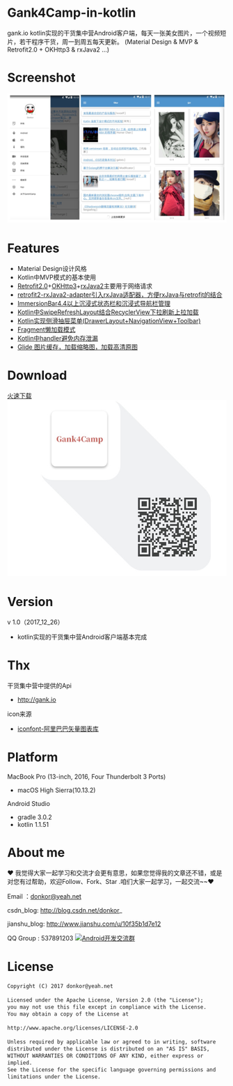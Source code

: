 # Gank4Camp-in-kotlin
gank.io kotlin实现的干货集中营Android客户端，每天一张美女图片，一个视频短片，若干程序干货，周一到周五每天更新。
(Material Design & MVP & Retrofit2.0 + OKHttp3 & rxJava2 ...)

# Screenshot
<img src="https://raw.githubusercontent.com/ChenYXin/Gank4Camp-in-kotlin/master/Screenshot/1.0_screenshot.jpg"/>

# Features
- Material Design设计风格
- Kotlin中MVP模式的基本使用
- [Retrofit2.0](https://github.com/square/retrofit)+[OKHttp3](https://github.com/square/okhttp)+[rxJava2](https://github.com/ReactiveX/RxJava)主要用于网络请求
- [retrofit2-rxJava2-adapter引入rxJava适配器，方便rxJava与retrofit的结合](https://github.com/JakeWharton/retrofit2-rxjava2-adapter)
- [ImmersionBar4.4以上沉浸式状态栏和沉浸式导航栏管理](https://github.com/gyf-dev/ImmersionBar)
- [Kotlin中SwipeRefreshLayout结合RecyclerView下拉刷新上拉加载](http://blog.csdn.net/donkor_/article/details/78820880)
- [Kotlin实现侧滑抽屉菜单(DrawerLayout+NavigationView+Toolbar)](http://blog.csdn.net/donkor_/article/details/78819081)
- [Fragment懒加载模式](http://blog.csdn.net/donkor_/article/details/78819081)
- [Kotlin中handler避免内存泄漏](http://blog.csdn.net/donkor_/article/details/78796518)
- [Glide 图片缓存，加载缩略图，加载高清原图](https://github.com/bumptech/glide)

# Download
[火速下载](http://fir.im/Gank4Camp)<br>
<img src="https://raw.githubusercontent.com/ChenYXin/Gank4Camp-in-kotlin/master/Screenshot/download_pic.jpg" />

# Version
v 1.0（2017_12_26）
- kotlin实现的干货集中营Android客户端基本完成

# Thx
干货集中营中提供的Api
- http://gank.io

icon来源
- [iconfont-阿里巴巴矢量图表库](http://www.iconfont.cn/plus)


# Platform
MacBook Pro (13-inch, 2016, Four Thunderbolt 3 Ports)
- macOS High Sierra(10.13.2)

Android Studio

- gradle 3.0.2
- kotlin 1.1.51

# About me
❤ 我觉得大家一起学习和交流才会更有意思，如果您觉得我的文章还不错，或是对您有过帮助，欢迎Follow、Fork、Star .咱们大家一起学习，一起交流~~❤

Email ：donkor@yeah.net

csdn_blog: http://blog.csdn.net/donkor_

jianshu_blog: http://www.jianshu.com/u/10f35b1d7e12

QQ Group : 537891203
<a target="_blank" href="http://shang.qq.com/wpa/qunwpa?idkey=99f75bb45aa9c94b8c8f23e8cafbd4317da0e1f77f7e8936ed39e78266d1b5b2"><img src="http://img.blog.csdn.net/20160919114825097" alt="Android开发交流群" title="Android开发交流群" border="0"></a>

# License
```
Copyright (C) 2017 donkor@yeah.net

Licensed under the Apache License, Version 2.0 (the "License");
you may not use this file except in compliance with the License.
You may obtain a copy of the License at

http://www.apache.org/licenses/LICENSE-2.0

Unless required by applicable law or agreed to in writing, software
distributed under the License is distributed on an "AS IS" BASIS,
WITHOUT WARRANTIES OR CONDITIONS OF ANY KIND, either express or implied.
See the License for the specific language governing permissions and
limitations under the License.
```
